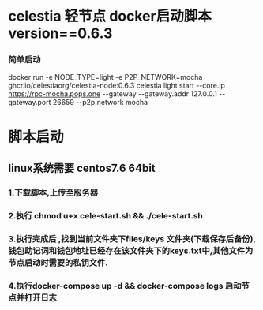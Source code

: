 
# celestia 轻节点 docker启动脚本 version==0.6.3
### 简单启动 
docker run -e NODE_TYPE=light -e P2P_NETWORK=mocha ghcr.io/celestiaorg/celestia-node:0.6.3 celestia light start --core.ip https://rpc-mocha.pops.one --gateway --gateway.addr 127.0.0.1 --gateway.port 26659 --p2p.network mocha

# 脚本启动
## linux系统需要 centos7.6 64bit
### 1.下载脚本,上传至服务器
### 2.执行 chmod u+x cele-start.sh && ./cele-start.sh
### 3.执行完成后 ,找到当前文件夹下files/keys 文件夹(下载保存后备份),钱包助记词和钱包地址已经存在该文件夹下的keys.txt中,其他文件为节点启动时需要的私钥文件.
### 4.执行docker-compose up -d && docker-compose logs  启动节点并打开日志
